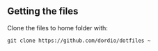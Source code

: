 ## Getting the files

Clone the files to home folder with:
```
git clone https://github.com/dordio/dotfiles ~
```
